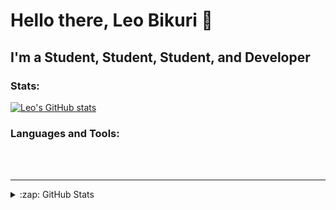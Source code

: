 # Hello there, Leo Bikuri 👋 


## I'm a Student, Student, Student, and Developer


### Stats:
[![Leo's GitHub stats](https://github-readme-stats.vercel.app/api?username=Leo-Bikuri&show_icons=true)](https://github.com/anuraghazra/github-readme-stats)



### Languages and Tools:




<br />
<br />

---
<details>
  <summary>:zap: GitHub Stats</summary>


</details>

